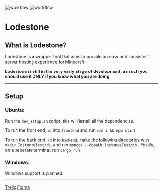 ![workflow](https://github.com/CheatCod/Lodestone/actions/workflows/rust.yml/badge.svg)
![workflow](https://github.com/CheatCod/Lodestone/actions/workflows/node.js.yml/badge.svg)

# Lodestone

## What is Lodestone?
Lodestone is a wrapper tool that aims to provide an easy and consistent server hosting experience for Minecraft.

**Lodestone is still in the very early stage of development, as such you should use it ONLY if you know what you are doing**

---

## Setup
### Ubuntu:

Run the ```dev_setup.sh``` script, this will install all the dependencies.

To run the front end, `cd` into `frontend` and run `npm i && npm start`

To run the back end, `cd` into `backend`, make the following directories with `mkdir InstanceTest/db`, and run `mongod --dbpath InstanceTest/db` . Finally, on a seperate terminal, run `cargo run`

### Windows:
Windows support is planned.

---

[Trello](https://trello.com/b/sCaSEPyU/lodestone)
[Figma](https://www.figma.com/file/gM7KUynANg4JkGF3QBsYJ9/Lodestone?node-id=166%3A1621)
